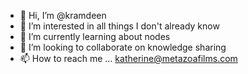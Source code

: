 - 👋 Hi, I’m @kramdeen
- 👀 I’m interested in all things I don't already know
- 🌱 I’m currently learning about nodes
- 💞️ I’m looking to collaborate on knowledge sharing
- 📫 How to reach me ... katherine@metazoafilms.com

<!---
kramdeen/kramdeen is a ✨ special ✨ repository because its `README.md` (this file) appears on your GitHub profile.
You can click the Preview link to take a look at your changes.
--->
